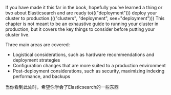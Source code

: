 If you have made it this far in the book, hopefully you've learned a thing or
two about Elasticsearch and are ready to((("deployment"))) deploy your cluster to production.((("clusters", "deployment", see="deployment")))
This chapter is not meant to be an exhaustive guide to running your cluster
in production, but it covers the key things to consider before putting
your cluster live.

Three main areas are covered:

- Logistical considerations, such as hardware recommendations and deployment
strategies
- Configuration changes that are more suited to a production environment
- Post-deployment considerations, such as security, maximizing indexing performance,
and backups


当你看到此处时，希望你学会了Elasticsearch的一些东西

